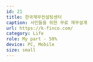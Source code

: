 ```yaml
---
id: 21
title: 한국재무컨설팅센터
caption: 서민들을 위한 무료 재무설계
url: https://k-finco.com/
category: Life
role: My part - 50%
device: PC, Mobile
size: small
---
```

